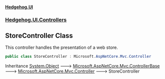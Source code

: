 #### [Hedgehog.UI](index.md 'index')
### [Hedgehog.UI.Controllers](Hedgehog_UI_Controllers.md 'Hedgehog.UI.Controllers')
## StoreController Class
This controller handles the presentation of a web store.  
```csharp
public class StoreController : Microsoft.AspNetCore.Mvc.Controller
```

Inheritance [System.Object](https://docs.microsoft.com/en-us/dotnet/api/System.Object 'System.Object') &#129106; [Microsoft.AspNetCore.Mvc.ControllerBase](https://docs.microsoft.com/en-us/dotnet/api/Microsoft.AspNetCore.Mvc.ControllerBase 'Microsoft.AspNetCore.Mvc.ControllerBase') &#129106; [Microsoft.AspNetCore.Mvc.Controller](https://docs.microsoft.com/en-us/dotnet/api/Microsoft.AspNetCore.Mvc.Controller 'Microsoft.AspNetCore.Mvc.Controller') &#129106; StoreController  
